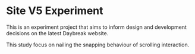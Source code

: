 # Site V5 Experiment

This is an experiment project that aims to inform design and development decisions on the latest Daybreak website.

This study focus on nailing the snapping behaviour of scrolling interaction.
